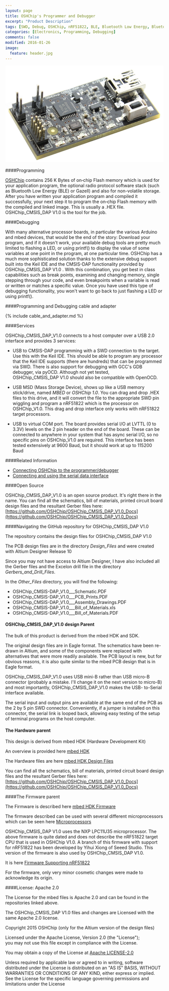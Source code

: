```yaml
---
layout: page
title: OSHChip's Programmer and Debugger
excerpt: "Product Description"
tags: [SWD, Debug, OSHChip, nRF51822, BLE, Bluetooth Low Energy, Bluetooth Smart]
categories: [Electronics, Programming, Debugging]
comments: false
modified: 2016-01-26
image:
  feature: header.jpg
---
```


![OSHChip](/images/OSHChip_CMSIS_DAP_V1.0.jpg "OSHChip_CMSIS_DAP V1.0")


####Programming

[OSHChip](OSHChip_V1.0_Product.html) contains 256 K Bytes of
on&#8209;chip Flash memory which is used for your application program,
the optional radio protocol software stack (such as Bluetooth Low
Energy (BLE) or Gazell) and also for non-volatile storage. After you
have written your application program and compiled it successfully,
your next step it to program the on&#8209;chip Flash memory with the
compiled and linked image. This is usually a .HEX file.  
OSHChip_CMSIS_DAP V1.0 is the tool for the job.

####Debugging

With many alternative processor boards, in particular the various
Arduino and mbed devices, that would be the end of the story: Download
your program, and if it doesn't work, your available debug tools are
pretty much limited to flashing a LED, or using printf() to display
the value of some variables at one point in the program, at one
particular time. OSHChip has a much more sophisticated solution thanks
to the extensive debug support built into the Keil IDE and the
CMSIS-DAP functionality provided by OSHChip_CMSIS_DAP&nbsp;V1.0 .
With this combination, you get best in class capabilities such as
break points, examining and changing memory, single stepping through
your code, and even breakpoints when a variable is read or written or
matches a specific value. Once you have used this type of debugging
functionality, you won't want to go back to just flashing a LED or
using printf().

####Programming and Debugging cable and adapter

{% include cable_and_adapter.md %}

####Services

OSHChip_CMSIS_DAP_V1.0 connects to a host computer over a USB 2.0 interface
and provides 3 services:

* USB to CMSIS-DAP programming with a SWD connection to the target.
Use this with the Keil IDE. This should be able to program any
processor that the Keil IDE supports (there are hundreds) that can be
programmed via SWD. There is also support for debugging with GCC's GDB
debugger, via pyOCD. Although not yet tested, OSHChip_CMSIS_DAP&nbsp;V1.0
should also be compatible with OpenOCD.

* USB MSD (Mass Storage Device), shows up like a USB memory stick/drive,
named *MBED* or *OSHChip 1.0*. You can drag and drop .HEX files to this
drive, and it will convert the file to the appropriate SWD pin wiggling
and program a nRF51822 which is the processor on OSHChip_V1.0. This drag
and drop interface only works with nRF51822 target processors.

* USB to virtual COM port. The board provides serial I/O at LVTTL (0 to
3.3V) levels on the 2 pin header on the end of the board. These can be
connected to anywhere in your system that has async serial I/O, so no
specific pins on OSHChip_V1.0 are required. This interface has been
tested extensively at 9600 Baud, but it should work at up to 115200 Baud

####Related Information

* [Connecting OSHChip to the programmer/debugger](/docs/OSHChip_Connections.html)
* [Connecting and using the serial data interface](/docs/OSHChip_CMSIS_DAP_V1.0_Serial_Data_Interface.html)

####Open Source

OSHChip_CMSIS_DAP_V1.0 is an open source product.  It's right there
in the name. You can find all the schematics, bill of materials,
printed circuit board design files and the resultant Gerber files
here: [https://github.com/OSHChip/OSHChip_CMSIS_DAP_V1.0_Docs](https://github.com/OSHChip/OSHChip_CMSIS_DAP_V1.0_Docs)

####Navigating the GitHub repository for OSHChip_CMSIS_DAP V1.0

The repository contains the design files for OSHChip_CMSIS_DAP V1.0

The PCB design files are in the directory *Design_Files* and were
created with Altium Designer Release 10

Since you may not have access to Altium Designer, I have also
included all the Gerber files and the Excelon drill file in the
directory *Gerbers_and_Drill_Files*.

In the *Other_Files* directory, you will find the following:

* OSHChip_CMSIS-DAP_V1.0___Schematic.PDF
* OSHChip_CMSIS-DAP_V1.0___PCB_Prints.PDF
* OSHChip_CMSIS-DAP_V1.0___Assembly_Drawings.PDF
* OSHChip_CMSIS-DAP_V1.0___Bill_of_Materials.xls
* OSHChip_CMSIS-DAP_V1.0___Bill_of_Materials.PDF


#### OSHChip_CMSIS_DAP_V1.0 design Parent

The bulk of this product is derived from the mbed HDK and SDK.

The original design files are in Eagle format. The schematics have
been re-drawn in Altium, and some of the components were replaced with
alternatives that were more readily available. The PCB layout is new,
but for obvious reasons, it is also quite similar to the mbed PCB
design that is in Eagle format.

OSHChip_CMSIS_DAP_V1.0 uses USB mini-B rather than USB micro-B
connector (probably a mistake. I'll change it on the next version to
micro-B) and most importantly, OSHChip_CMSIS_DAP_V1.0 makes the USB-
to-Serial interface available.

The serial input and output pins are available at the same end of the
PCB as the 2&nbsp;by&nbsp;5 pin SWD connector. Conveniently, if a
jumper is installed on this connector, the serial link is looped back,
allowing easy testing of the setup of terminal programs on the host
computer.

#### The Hardware parent

This design is derived from mbed HDK (Hardware Development Kit)

An overview is provided here <a href="https://developer.mbed.org/handbook/mbed-HDK" target="_blank">mbed HDK</a>

The Hardware files are here <a href="https://developer.mbed.org/teams/mbed/code/mbed-HDK" target="_blank">mbed HDK Design Files</a>

You can find all the schematics, bill of materials,
printed circuit board design files and the resultant Gerber files
here: [https://github.com/OSHChip/OSHChip_CMSIS_DAP_V1.0_Docs](https://github.com/OSHChip/OSHChip_CMSIS_DAP_V1.0_Docs)

####The Firmware parent

The Firmware is described here <a href="https://developer.mbed.org/handbook/cmsis-dap-interface-firmware" target="_blank">mbed HDK Firmware</a>

The firmware described can be used with several different microprocessors
which can be seen here <a href="https://github.com/mbedmicro/CMSIS-DAP/tree/master/interface/mdk" target="_blank">Microprocessors</a>

OSHChip_CMSIS_DAP V1.0 uses the NXP LPC11U35 microprocessor.
The above firmware is quite dated and does not describe the nRF51822 target CPU
that is used in OSHChip V1.0. A branch of this firmware with support
for nRF51822 has been developed by Yihui Xiong of Seeed Studio.
This version of the firmware is also used by OSHChip_CMSIS_DAP V1.0.

It is here <a href="https://github.com/xiongyihui/CMSIS-DAP" target="_blank">Firmware Supporting nRF51822</a>

For the firmware, only very minor cosmetic changes were made
to acknowledge its origin.

####License: Apache 2.0

The License for the mbed files is Apache 2.0 and can be found in
the repositories linked above.

The OSHChip_CMSIS_DAP V1.0 files and changes are Licensed with
the same Apache 2.0 license.

Copyright 2015 OSHChip (only for the Altium version of the design files)

Licensed under the Apache License, Version 2.0 (the "License"); <br>
you may not use this file except in compliance with the License.

You may obtain a copy of the License at <a href="http://www.apache.org/licenses/LICENSE-2.0" target="_blank">Apache LICENSE-2.0</a>

Unless required by applicable law or agreed to in writing, software
distributed under the License is distributed on an "AS IS" BASIS,
WITHOUT WARRANTIES OR CONDITIONS OF ANY KIND, either express or implied.
See the License for the specific language governing permissions and
limitations under the License
